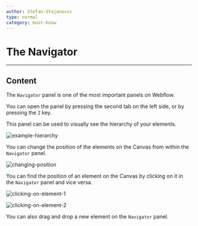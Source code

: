 ```yaml
---
author: Stefan-Stojanovic
type: normal
category: must-know
---
```


# The Navigator


---

## Content

The `Navigator` panel is one of the most important panels on Webflow.

You can open the panel by pressing the second tab on the left side, or by pressing the `Z` key. 

This panel can be used to visually see the hierarchy of your elements.

![example-hierarchy](https://img.enkipro.com/a64eaf5195e98bb9a52128a9d5491031.png)

You can change the position of the elements on the Canvas from within the `Navigator` panel.

![changing-position](https://img.enkipro.com/b1f3afe0581f684051f6aadca1c65228.gif)

You can find the position of an element on the Canvas by clicking on it in the `Navigator` panel and vice versa.

![clicking-on-element-1](https://img.enkipro.com/87a887233fc5a6231b00796cdbc7beb7.gif)

![clicking-on-element-2](https://img.enkipro.com/843f404051a6c0280ab9ff098ca06158.gif)

You can also drag and drop a new element on the `Navigator` panel.
